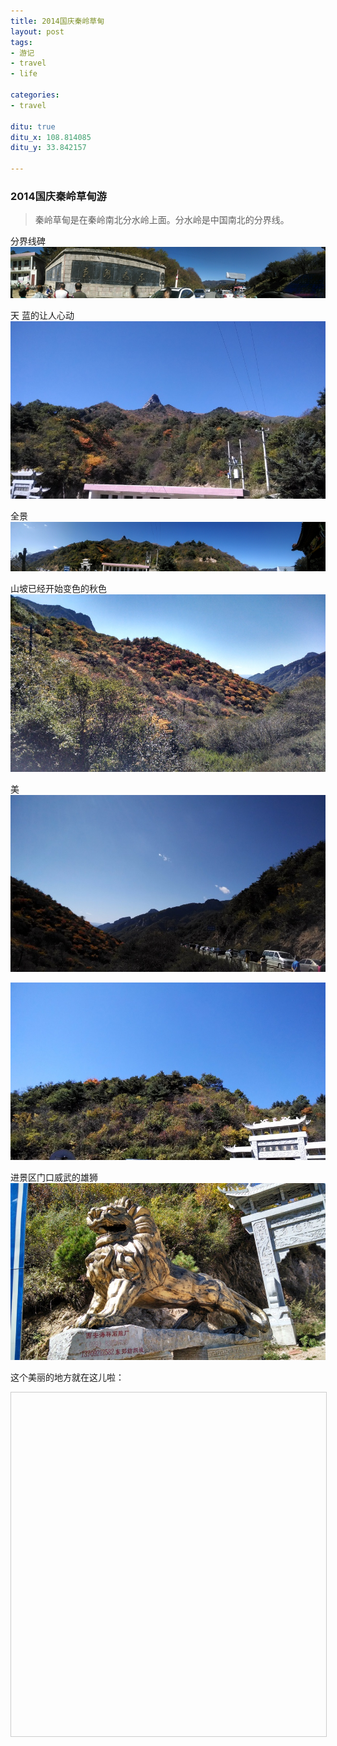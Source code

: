 ```yaml
---
title: 2014国庆秦岭草甸
layout: post
tags:
- 游记
- travel
- life

categories:
- travel

ditu: true
ditu_x: 108.814085
ditu_y: 33.842157

---
```


### 2014国庆秦岭草甸游

> 秦岭草甸是在秦岭南北分水岭上面。分水岭是中国南北的分界线。

分界线碑
![](/media/2014/141008-qinlingcaodian/1.jpg)

天 蓝的让人心动
![](/media/2014/141008-qinlingcaodian/3.jpg)

全景
![全景](/media/2014/141008-qinlingcaodian/4.jpg)

山坡已经开始变色的秋色
![](/media/2014/141008-qinlingcaodian/5.jpg)

美
![美](/media/2014/141008-qinlingcaodian/8.jpg)

![美](/media/2014/141008-qinlingcaodian/9.jpg)

进景区门口威武的雄狮
![](/media/2014/141008-qinlingcaodian/10.jpg)

这个美丽的地方就在这儿啦：
<!--百度地图容器-->
<div style="width:100%;height:550px;border:#ccc solid 1px;" id="dituContent"></div>
